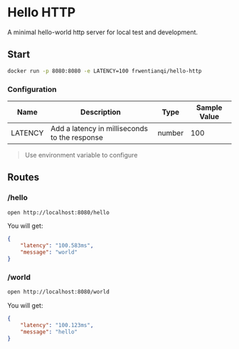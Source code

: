 # Hello HTTP

A minimal hello-world http server for local test and development.

## Start

```bash
docker run -p 8080:8080 -e LATENCY=100 frwentianqi/hello-http
```

### Configuration 
| Name    | Description                                   | Type   | Sample Value |
|---------|-----------------------------------------------|--------|--------------|
| LATENCY | Add a latency in milliseconds to the response | number | 100          |

> Use environment variable to configure

## Routes

### /hello
```bash
open http://localhost:8080/hello
```

You will get:

```json
{
    "latency": "100.583ms",
    "message": "world"
}
```

### /world
```bash
open http://localhost:8080/world
```

You will get:

```json
{
    "latency": "100.123ms",
    "message": "hello"
}
```

